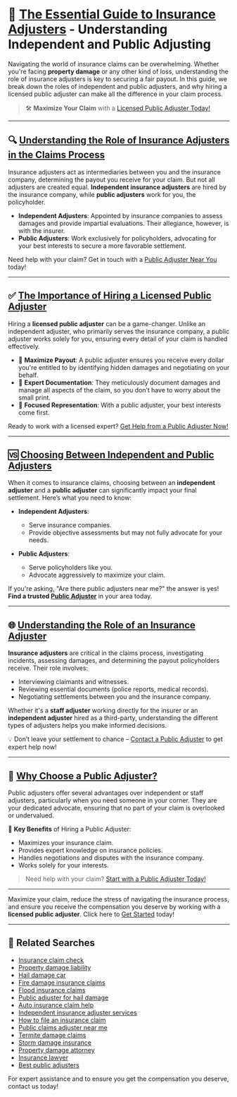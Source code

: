 # 📑 [The Essential Guide to Insurance Adjusters](https://bit.ly/public-adjuster) - Understanding Independent and Public Adjusting

Navigating the world of insurance claims can be overwhelming. Whether you're facing **property damage** or any other kind of loss, understanding the role of insurance adjusters is key to securing a fair payout. In this guide, we break down the roles of independent and public adjusters, and why hiring a licensed public adjuster can make all the difference in your claim process.

> 🛠 **Maximize Your Claim** with a [Licensed Public Adjuster Today!](https://bit.ly/public-adjuster)

---

## 🔍 [Understanding the Role of Insurance Adjusters in the Claims Process](https://bit.ly/public-adjuster)

Insurance adjusters act as intermediaries between you and the insurance company, determining the payout you receive for your claim. But not all adjusters are created equal. **Independent insurance adjusters** are hired by the insurance company, while **public adjusters** work for you, the policyholder.

- **Independent Adjusters**: Appointed by insurance companies to assess damages and provide impartial evaluations. Their allegiance, however, is with the insurer.
- **Public Adjusters**: Work exclusively for policyholders, advocating for your best interests to secure a more favorable settlement.

Need help with your claim? Get in touch with a [Public Adjuster Near You](https://bit.ly/public-adjuster) today!

---

## ✅ [The Importance of Hiring a Licensed Public Adjuster](https://bit.ly/public-adjuster)

Hiring a **licensed public adjuster** can be a game-changer. Unlike an independent adjuster, who primarily serves the insurance company, a public adjuster works solely for you, ensuring every detail of your claim is handled effectively. 

- 🏅 **Maximize Payout**: A public adjuster ensures you receive every dollar you're entitled to by identifying hidden damages and negotiating on your behalf.
- 📝 **Expert Documentation**: They meticulously document damages and manage all aspects of the claim, so you don’t have to worry about the small print.
- 💼 **Focused Representation**: With a public adjuster, your best interests come first.

Ready to work with a licensed expert? [Get Help from a Public Adjuster Now!](https://bit.ly/public-adjuster)

---

## 🆚 [Choosing Between Independent and Public Adjusters](https://bit.ly/public-adjuster)

When it comes to insurance claims, choosing between an **independent adjuster** and a **public adjuster** can significantly impact your final settlement. Here’s what you need to know:

- **Independent Adjusters**:
  - Serve insurance companies.
  - Provide objective assessments but may not fully advocate for your needs.
  
- **Public Adjusters**:
  - Serve policyholders like you.
  - Advocate aggressively to maximize your claim.

If you're asking, "Are there public adjusters near me?" the answer is yes! **Find a trusted [Public Adjuster](https://bit.ly/public-adjuster)** in your area today.

---

## 🌐 [Understanding the Role of an Insurance Adjuster](https://bit.ly/public-adjuster)

**Insurance adjusters** are critical in the claims process, investigating incidents, assessing damages, and determining the payout policyholders receive. Their role involves:

- Interviewing claimants and witnesses.
- Reviewing essential documents (police reports, medical records).
- Negotiating settlements between you and the insurance company.

Whether it's a **staff adjuster** working directly for the insurer or an **independent adjuster** hired as a third-party, understanding the different types of adjusters helps you make informed decisions.

💡 Don’t leave your settlement to chance – [Contact a Public Adjuster](https://bit.ly/public-adjuster) to get expert help now!

---

## 📢 [Why Choose a Public Adjuster?](https://bit.ly/public-adjuster)

Public adjusters offer several advantages over independent or staff adjusters, particularly when you need someone in your corner. They are your dedicated advocate, ensuring that no part of your claim is overlooked or undervalued. 

🔑 **Key Benefits** of Hiring a Public Adjuster:
- Maximizes your insurance claim.
- Provides expert knowledge on insurance policies.
- Handles negotiations and disputes with the insurance company.
- Works solely for your interests.

> Need help with your claim? [Start with a Public Adjuster Today!](https://bit.ly/public-adjuster)

---

Maximize your claim, reduce the stress of navigating the insurance process, and ensure you receive the compensation you deserve by working with a **licensed public adjuster**. Click here to [Get Started](https://bit.ly/public-adjuster) today!

---

## 🔗 Related Searches
- [Insurance claim check](https://bit.ly/public-adjuster)
- [Property damage liability](https://bit.ly/public-adjuster)
- [Hail damage car](https://bit.ly/public-adjuster)
- [Fire damage insurance claims](https://bit.ly/public-adjuster)
- [Flood insurance claims](https://bit.ly/public-adjuster)
- [Public adjuster for hail damage](https://bit.ly/public-adjuster)
- [Auto insurance claim help](https://bit.ly/public-adjuster)
- [Independent insurance adjuster services](https://bit.ly/public-adjuster)
- [How to file an insurance claim](https://bit.ly/public-adjuster)
- [Public claims adjuster near me](https://bit.ly/public-adjuster)
- [Termite damage claims](https://bit.ly/public-adjuster)
- [Storm damage insurance](https://bit.ly/public-adjuster)
- [Property damage attorney](https://bit.ly/public-adjuster)
- [Insurance lawyer](https://bit.ly/public-adjuster)
- [Best public adjusters](https://bit.ly/public-adjuster)

For expert assistance and to ensure you get the compensation you deserve, contact us today!
